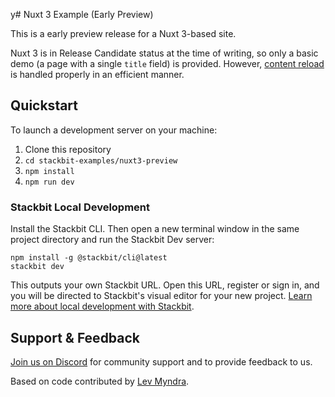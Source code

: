 y# Nuxt 3 Example (Early Preview)

This is a early preview release for a Nuxt 3-based site.

Nuxt 3 is in Release Candidate status at the time of writing, so only a basic demo (a page with a single `title` field) is provided. However, [content reload](https://docs.stackbit.com/reference/automatic-content-reload/) is handled properly in an efficient manner.

## Quickstart

To launch a development server on your machine:

1. Clone this repository
2. `cd stackbit-examples/nuxt3-preview`
3. `npm install`
4. `npm run dev`

### Stackbit Local Development

Install the Stackbit CLI. Then open a new terminal window in the same project directory and run the Stackbit Dev server:

    npm install -g @stackbit/cli@latest
    stackbit dev

This outputs your own Stackbit URL. Open this URL, register or sign in, and you will be directed to Stackbit's visual editor for your new project. [Learn more about local development with Stackbit](https://docs.stackbit.com/how-to-guides/local-development/).

## Support & Feedback

[Join us on Discord](https://discord.gg/HUNhjVkznH) for community support and to provide feedback to us.

Based on code contributed by [Lev Myndra](https://github.com/talaxasy).
